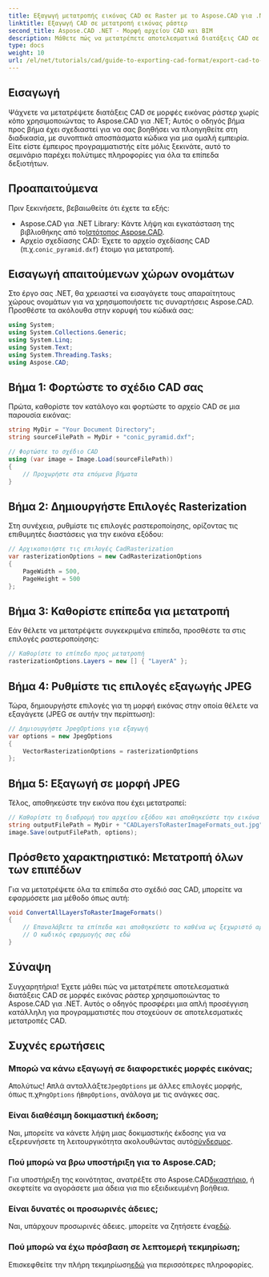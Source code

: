 ```yaml
---
title: Εξαγωγή μετατροπής εικόνας CAD σε Raster με το Aspose.CAD για .NET
linktitle: Εξαγωγή CAD σε μετατροπή εικόνας ράστερ
second_title: Aspose.CAD .NET - Μορφή αρχείου CAD και BIM
description: Μάθετε πώς να μετατρέπετε αποτελεσματικά διατάξεις CAD σε διάφορες μορφές εικόνας ράστερ χρησιμοποιώντας το Aspose.CAD για .NET. Αυτός ο περιεκτικός οδηγός σας καθοδηγεί στη διαδικασία με σαφή κώδικα.
type: docs
weight: 10
url: /el/net/tutorials/cad/guide-to-exporting-cad-format/export-cad-to-raster-image-conversion/
---
```

## Εισαγωγή

Ψάχνετε να μετατρέψετε διατάξεις CAD σε μορφές εικόνας ράστερ χωρίς κόπο χρησιμοποιώντας το Aspose.CAD για .NET; Αυτός ο οδηγός βήμα προς βήμα έχει σχεδιαστεί για να σας βοηθήσει να πλοηγηθείτε στη διαδικασία, με συνοπτικά αποσπάσματα κώδικα για μια ομαλή εμπειρία. Είτε είστε έμπειρος προγραμματιστής είτε μόλις ξεκινάτε, αυτό το σεμινάριο παρέχει πολύτιμες πληροφορίες για όλα τα επίπεδα δεξιοτήτων.

## Προαπαιτούμενα

Πριν ξεκινήσετε, βεβαιωθείτε ότι έχετε τα εξής:

- Aspose.CAD για .NET Library: Κάντε λήψη και εγκατάσταση της βιβλιοθήκης από το[Ιστότοπος Aspose.CAD](https://releases.aspose.com/cad/net/).
-  Αρχείο σχεδίασης CAD: Έχετε το αρχείο σχεδίασης CAD (π.χ.`conic_pyramid.dxf`) έτοιμο για μετατροπή.

## Εισαγωγή απαιτούμενων χώρων ονομάτων

Στο έργο σας .NET, θα χρειαστεί να εισαγάγετε τους απαραίτητους χώρους ονομάτων για να χρησιμοποιήσετε τις συναρτήσεις Aspose.CAD. Προσθέστε τα ακόλουθα στην κορυφή του κώδικά σας:

```csharp
using System;
using System.Collections.Generic;
using System.Linq;
using System.Text;
using System.Threading.Tasks;
using Aspose.CAD;
```

## Βήμα 1: Φορτώστε το σχέδιο CAD σας

Πρώτα, καθορίστε τον κατάλογο και φορτώστε το αρχείο CAD σε μια παρουσία εικόνας:

```csharp
string MyDir = "Your Document Directory";
string sourceFilePath = MyDir + "conic_pyramid.dxf";

// Φορτώστε το σχέδιο CAD
using (var image = Image.Load(sourceFilePath))
{
    // Προχωρήστε στα επόμενα βήματα
}
```

## Βήμα 2: Δημιουργήστε Επιλογές Rasterization

Στη συνέχεια, ρυθμίστε τις επιλογές ραστεροποίησης, ορίζοντας τις επιθυμητές διαστάσεις για την εικόνα εξόδου:

```csharp
// Αρχικοποιήστε τις επιλογές CadRasterization
var rasterizationOptions = new CadRasterizationOptions
{
    PageWidth = 500,
    PageHeight = 500
};
```

## Βήμα 3: Καθορίστε επίπεδα για μετατροπή

Εάν θέλετε να μετατρέψετε συγκεκριμένα επίπεδα, προσθέστε τα στις επιλογές ραστεροποίησης:

```csharp
// Καθορίστε το επίπεδο προς μετατροπή
rasterizationOptions.Layers = new [] { "LayerA" };
```

## Βήμα 4: Ρυθμίστε τις επιλογές εξαγωγής JPEG

Τώρα, δημιουργήστε επιλογές για τη μορφή εικόνας στην οποία θέλετε να εξαγάγετε (JPEG σε αυτήν την περίπτωση):

```csharp
// Δημιουργήστε JpegOptions για εξαγωγή
var options = new JpegOptions
{
    VectorRasterizationOptions = rasterizationOptions
};
```

## Βήμα 5: Εξαγωγή σε μορφή JPEG

Τέλος, αποθηκεύστε την εικόνα που έχει μετατραπεί:

```csharp
// Καθορίστε τη διαδρομή του αρχείου εξόδου και αποθηκεύστε την εικόνα
string outputFilePath = MyDir + "CADLayersToRasterImageFormats_out.jpg";
image.Save(outputFilePath, options);
```

## Πρόσθετο χαρακτηριστικό: Μετατροπή όλων των επιπέδων

Για να μετατρέψετε όλα τα επίπεδα στο σχέδιό σας CAD, μπορείτε να εφαρμόσετε μια μέθοδο όπως αυτή:

```csharp
void ConvertAllLayersToRasterImageFormats()
{
    // Επαναλάβετε τα επίπεδα και αποθηκεύστε το καθένα ως ξεχωριστό αρχείο JPEG
    // Ο κωδικός εφαρμογής σας εδώ
}
```

## Σύναψη

Συγχαρητήρια! Έχετε μάθει πώς να μετατρέπετε αποτελεσματικά διατάξεις CAD σε μορφές εικόνας ράστερ χρησιμοποιώντας το Aspose.CAD για .NET. Αυτός ο οδηγός προσφέρει μια απλή προσέγγιση κατάλληλη για προγραμματιστές που στοχεύουν σε αποτελεσματικές μετατροπές CAD.

## Συχνές ερωτήσεις

### Μπορώ να κάνω εξαγωγή σε διαφορετικές μορφές εικόνας;

 Απολύτως! Απλά ανταλλάξτε`JpegOptions` με άλλες επιλογές μορφής, όπως π.χ`PngOptions` ή`BmpOptions`, ανάλογα με τις ανάγκες σας.

### Είναι διαθέσιμη δοκιμαστική έκδοση;

 Ναι, μπορείτε να κάνετε λήψη μιας δοκιμαστικής έκδοσης για να εξερευνήσετε τη λειτουργικότητα ακολουθώντας αυτό[σύνδεσμος](https://releases.aspose.com/cad/net/).

### Πού μπορώ να βρω υποστήριξη για το Aspose.CAD;

 Για υποστήριξη της κοινότητας, ανατρέξτε στο Aspose.CAD[δικαστήριο](https://forum.aspose.com/c/cad/19), ή σκεφτείτε να αγοράσετε μια άδεια για πιο εξειδικευμένη βοήθεια.

### Είναι δυνατές οι προσωρινές άδειες;

 Ναι, υπάρχουν προσωρινές άδειες. μπορείτε να ζητήσετε ένα[εδώ](https://purchase.conholdate.com/temporary-license/).

### Πού μπορώ να έχω πρόσβαση σε λεπτομερή τεκμηρίωση;

 Επισκεφθείτε την πλήρη τεκμηρίωση[εδώ](https://reference.aspose.com/cad/net/) για περισσότερες πληροφορίες.